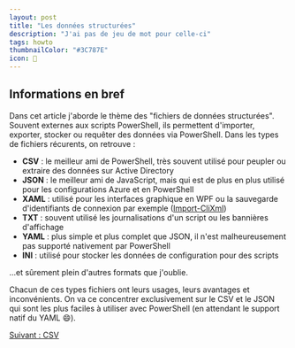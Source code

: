 ```yaml
---
layout: post
title: "Les données structurées"
description: "J'ai pas de jeu de mot pour celle-ci"
tags: howto
thumbnailColor: "#3C787E"
icon: 📖
---
```


## Informations en bref

Dans cet article j'aborde le thème des "fichiers de données structurées". Souvent externes aux scripts PowerShell, ils permettent d'importer, exporter, stocker ou requêter des données via PowerShell. Dans les types de fichiers récurents, on retrouve :

- **CSV** : le meilleur ami de PowerShell, très souvent utilisé pour peupler ou extraire des données sur Active Directory
- **JSON** : le meilleur ami de JavaScript, mais qui est de plus en plus utilisé pour les configurations Azure et en PowerShell
- **XAML** : utilisé pour les interfaces graphique en WPF ou la sauvegarde d'identifiants de connexion par exemple ([Import-CliXml](https://docs.microsoft.com/en-us/powershell/module/microsoft.powershell.utility/import-clixml))
- **TXT** : souvent utilisé les journalisations d'un script ou les bannières d'affichage
- **YAML** : plus simple et plus complet que JSON, il n'est malheureusement pas supporté nativement par PowerShell
- **INI** : utilisé pour stocker les données de configuration pour des scripts

...et sûrement plein d'autres formats que j'oublie.

Chacun de ces types fichiers ont leurs usages, leurs avantages et inconvénients. On va ce concentrer exclusivement sur le CSV et le JSON qui sont les plus faciles à utiliser avec PowerShell (en attendant le support natif du YAML 😄).

<div class="buttonNext">
    <a href="/2022/05/19/donnees-structurees-1">Suivant : CSV</a>
</div>